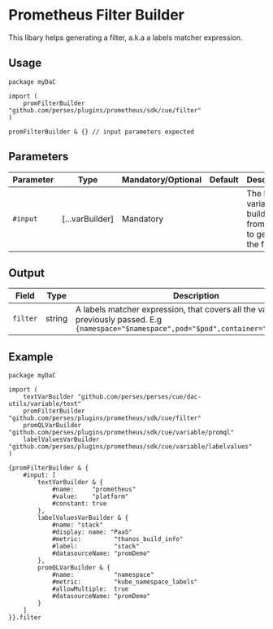 # Prometheus Filter Builder

This libary helps generating a filter, a.k.a a labels matcher expression.

## Usage

```cue
package myDaC

import (
	promFilterBuilder "github.com/perses/plugins/prometheus/sdk/cue/filter"
)

promFilterBuilder & {} // input parameters expected
```

## Parameters

| Parameter | Type            | Mandatory/Optional | Default | Description                                                       |
|-----------|-----------------|--------------------|---------|-------------------------------------------------------------------|
| `#input`  | [...varBuilder] | Mandatory          |         | The list of variables builders from which to generate the filter. |

## Output

| Field    | Type   | Description                                                                                                                                    |
|----------|--------|------------------------------------------------------------------------------------------------------------------------------------------------|
| `filter` | string | A labels matcher expression, that covers all the variables previously passed. E.g `{namespace="$namespace",pod="$pod",container="$container"}` |

## Example

```cue
package myDaC

import (
	textVarBuilder "github.com/perses/perses/cue/dac-utils/variable/text"
	promFilterBuilder "github.com/perses/plugins/prometheus/sdk/cue/filter"
	promQLVarBuilder "github.com/perses/plugins/prometheus/sdk/cue/variable/promql"
	labelValuesVarBuilder "github.com/perses/plugins/prometheus/sdk/cue/variable/labelvalues"
)

{promFilterBuilder & {
	#input: [
		textVarBuilder & {
			#name:     "prometheus"
			#value:    "platform"
			#constant: true
		},
		labelValuesVarBuilder & {
			#name: "stack"
			#display: name: "PaaS"
			#metric:         "thanos_build_info"
			#label:          "stack"
			#datasourceName: "promDemo"
		},
		promQLVarBuilder & {
			#name:           "namespace"
			#metric:         "kube_namespace_labels"
			#allowMultiple:  true
			#datasourceName: "promDemo"
		}
	]
}}.filter
```
